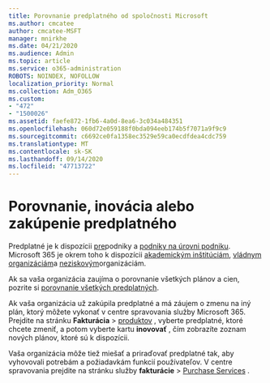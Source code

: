 ```yaml
---
title: Porovnanie predplatného od spoločnosti Microsoft
ms.author: cmcatee
author: cmcatee-MSFT
manager: mnirkhe
ms.date: 04/21/2020
ms.audience: Admin
ms.topic: article
ms.service: o365-administration
ROBOTS: NOINDEX, NOFOLLOW
localization_priority: Normal
ms.collection: Adm_O365
ms.custom:
- "472"
- "1500026"
ms.assetid: faefe872-1fb6-4a0d-8ea6-3c034a484351
ms.openlocfilehash: 060d72e059188f0bda094eeb174b5f7071a9f9c9
ms.sourcegitcommit: c6692ce0fa1358ec3529e59ca0ecdfdea4cdc759
ms.translationtype: MT
ms.contentlocale: sk-SK
ms.lasthandoff: 09/14/2020
ms.locfileid: "47713722"
---
```

# <a name="compare-upgrade-or-purchase-subscriptions"></a>Porovnanie, inovácia alebo zakúpenie predplatného
  
Predplatné je k dispozícii [pre](https://products.office.com/compare-all-microsoft-office-products?tab=2)podniky a [podniky na úrovni podniku](https://products.office.com/business/compare-more-office-365-for-business-plans). Microsoft 365 je okrem toho k dispozícii [akademickým inštitúciám](https://products.office.com/academic/compare-office-365-education-plans), [vládnym organizáciám](https://products.office.com/government/compare-office-365-government-plans)a [neziskovým](https://products.office.com/nonprofit/office-365-nonprofit-plans-and-pricing?tab=1)organizáciám.
  
Ak sa vaša organizácia zaujíma o porovnanie všetkých plánov a cien, pozrite si [porovnanie všetkých predplatných](https://products.office.com/business/compare-more-office-365-for-business-plans).
  
Ak vaša organizácia už zakúpila predplatné a má záujem o zmenu na iný plán, ktorý môžete vykonať v centre spravovania služby Microsoft 365. Prejdite na stránku **Fakturácia** \> [produktov](https://go.microsoft.com/fwlink/p/?linkid=842054) , vyberte predplatné, ktoré chcete zmeniť, a potom vyberte kartu **inovovať** , čím zobrazíte zoznam nových plánov, ktoré sú k dispozícii.
  
Vaša organizácia môže tiež miešať a priraďovať predplatné tak, aby vyhovovali potrebám a požiadavkám funkcií používateľov. V centre spravovania prejdite na stránku služby **fakturácie** \> [Purchase Services](https://go.microsoft.com/fwlink/p/?linkid=868433) .